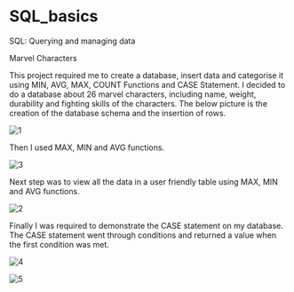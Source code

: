 # SQL_basics
SQL: Querying and managing data

Marvel Characters

This  project required me to create a database, insert data and categorise it using MIN, AVG,  MAX, COUNT Functions and  CASE Statement. I decided to do a database about 26 marvel characters, including  name, weight, durability and fighting skills of the characters. The below picture is the creation of the database schema and the insertion of rows.

![1](https://user-images.githubusercontent.com/96391154/158005002-cf6347e3-4b61-4b09-ba62-2c255bca4497.png)

Then I used MAX, MIN and AVG functions.

![3](https://user-images.githubusercontent.com/96391154/158005120-f82428ea-86d2-4f5a-812d-7bfaebdc9160.png)

Next step was to view all the data in a user friendly table using MAX, MIN and AVG functions.

![2](https://user-images.githubusercontent.com/96391154/158005123-2ed2d752-8237-4c4d-ad1e-74d40f9db47e.png)

Finally I was required to demonstrate the CASE statement on my  database. The CASE statement went through conditions and returned a value when the first condition was met. 

![4](https://user-images.githubusercontent.com/96391154/158005276-890d9b50-985a-4a18-b366-00505b4c4dbf.png)

![5](https://user-images.githubusercontent.com/96391154/158005279-a96362ee-3502-46ee-8360-dd7567812814.png)
